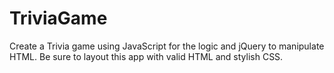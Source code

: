 # TriviaGame
Create a Trivia game using JavaScript for the logic and jQuery to manipulate HTML. Be sure to layout this app with valid HTML and stylish CSS.
